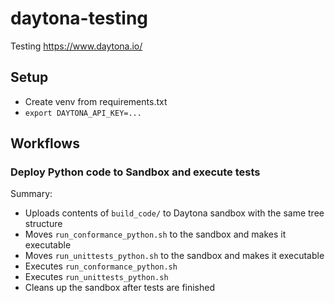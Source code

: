 # daytona-testing

Testing https://www.daytona.io/

## Setup

- Create venv from requirements.txt
- `export DAYTONA_API_KEY=...`

## Workflows

### Deploy Python code to Sandbox and execute tests

Summary:

- Uploads contents of `build_code/` to Daytona sandbox with the same tree structure
- Moves `run_conformance_python.sh` to the sandbox and makes it executable
- Moves `run_unittests_python.sh` to the sandbox and makes it executable
- Executes `run_conformance_python.sh`
- Executes `run_unittests_python.sh`
- Cleans up the sandbox after tests are finished
